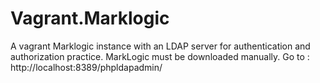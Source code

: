 # Vagrant.Marklogic
A vagrant Marklogic instance with an LDAP server for authentication and authorization practice. MarkLogic must be downloaded manually. 
Go to : 
http://localhost:8389/phpldapadmin/
